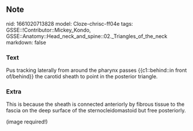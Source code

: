 ## Note
nid: 1661020713828
model: Cloze-chrisc-ff04e
tags: GSSE::!Contributor::Mickey_Kondo, GSSE::Anatomy::Head_neck_and_spine::02._Triangles_of_the_neck
markdown: false

### Text
Pus tracking laterally from around the pharynx passes {{c1::behind::in front of/behind}} the carotid sheath to point in the posterior triangle.

### Extra
This is because the sheath is connected anteriorly by fibrous
tissue to the fascia on the deep surface of the sternocleidomastoid
but free posteriorly.
<div>
  (image required!)
</div>
